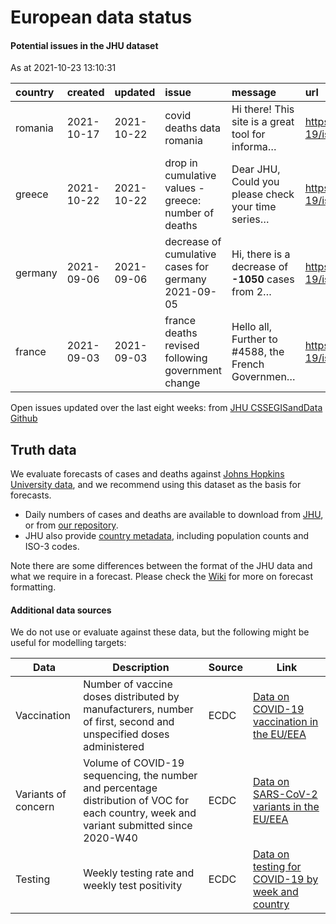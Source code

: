 European data status
================

#### Potential issues in the JHU dataset

As at 2021-10-23 13:10:31

| country | created    | updated    | issue                                                | message                                             | url                                                      |
| :------ | :--------- | :--------- | :--------------------------------------------------- | :-------------------------------------------------- | :------------------------------------------------------- |
| romania | 2021-10-17 | 2021-10-22 | covid deaths data romania                            | Hi there\! This site is a great tool for informa…   | <https://github.com/CSSEGISandData/COVID-19/issues/4780> |
| greece  | 2021-10-22 | 2021-10-22 | drop in cumulative values - greece: number of deaths | Dear JHU, Could you please check your time series…  | <https://github.com/CSSEGISandData/COVID-19/issues/4808> |
| germany | 2021-09-06 | 2021-09-06 | decrease of cumulative cases for germany 2021-09-05  | Hi, there is a decrease of **-1050** cases from 2…  | <https://github.com/CSSEGISandData/COVID-19/issues/4612> |
| france  | 2021-09-03 | 2021-09-03 | france deaths revised following government change    | Hello all, Further to \#4588, the French Governmen… | <https://github.com/CSSEGISandData/COVID-19/issues/4605> |

Open issues updated over the last eight weeks: from [JHU CSSEGISandData
Github](https://github.com/CSSEGISandData/COVID-19/)

## Truth data

We evaluate forecasts of cases and deaths against [Johns Hopkins
University data](https://github.com/CSSEGISandData/COVID-19), and we
recommend using this dataset as the basis for forecasts.

  - Daily numbers of cases and deaths are available to download from
    [JHU](https://github.com/CSSEGISandData/COVID-19/tree/master/csse_covid_19_data/csse_covid_19_time_series),
    or from [our
    repository](https://github.com/epiforecasts/covid19-forecast-hub-europe/data-truth).
  - JHU also provide [country
    metadata](https://github.com/CSSEGISandData/COVID-19/blob/master/csse_covid_19_data/UID_ISO_FIPS_LookUp_Table.csv),
    including population counts and ISO-3 codes.

Note there are some differences between the format of the JHU data and
what we require in a forecast. Please check the
[Wiki](https://github.com/epiforecasts/covid19-forecast-hub-europe/wiki/Targets-and-horizons#truth-data)
for more on forecast formatting.

#### Additional data sources

We do not use or evaluate against these data, but the following might be
useful for modelling targets:

| Data                | Description                                                                                                                              | Source | Link                                                                                                                            |
| ------------------- | ---------------------------------------------------------------------------------------------------------------------------------------- | ------ | ------------------------------------------------------------------------------------------------------------------------------- |
| Vaccination         | Number of vaccine doses distributed by manufacturers, number of first, second and unspecified doses administered                         | ECDC   | [Data on COVID-19 vaccination in the EU/EEA](https://www.ecdc.europa.eu/en/publications-data/data-covid-19-vaccination-eu-eea)  |
| Variants of concern | Volume of COVID-19 sequencing, the number and percentage distribution of VOC for each country, week and variant submitted since 2020-W40 | ECDC   | [Data on SARS-CoV-2 variants in the EU/EEA](https://www.ecdc.europa.eu/en/publications-data/data-virus-variants-covid-19-eueea) |
| Testing             | Weekly testing rate and weekly test positivity                                                                                           | ECDC   | [Data on testing for COVID-19 by week and country](https://www.ecdc.europa.eu/en/publications-data/covid-19-testing)            |
